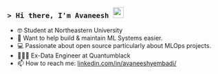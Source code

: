 ### <samp>&gt; Hi there, I'm Avaneesh <img src="https://media.giphy.com/media/hvRJCLFzcasrR4ia7z/giphy.gif" width="25"> </samp>


- 🤓 Student at Northeastern University
- 🔭 Want to help build & maintain ML Systems easier.
- 💻 Passionate about open source particularly about MLOps projects.
- 👷🏼‍♂️ Ex-Data Engineer at Quantumblack
- 📫 How to reach me: [linkedin.com/in/avaneeshyembadi/](linkedin.com/in/avaneeshyembadi/)
